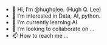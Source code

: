 - 👋 Hi, I’m @hughqlee. (Hugh Q. Lee)
- 👀 I’m interested in Data, AI, python.
- 🌱 I’m currently learning AI
- 💞️ I’m looking to collaborate on ...
- 📫 How to reach me ...

<!---
hughqlee/hughqlee is a ✨ special ✨ repository because its `README.md` (this file) appears on your GitHub profile.
You can click the Preview link to take a look at your changes.
--->

